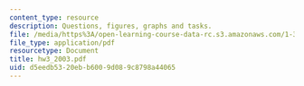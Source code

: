 ```yaml
---
content_type: resource
description: Questions, figures, graphs and tasks.
file: /media/https%3A/open-learning-course-data-rc.s3.amazonaws.com/1-364-advanced-geotechnical-engineering-fall-2003/d5eedb5320ebb6009d089c8798a44065_hw3_2003.pdf
file_type: application/pdf
resourcetype: Document
title: hw3_2003.pdf
uid: d5eedb53-20eb-b600-9d08-9c8798a44065
---
```

